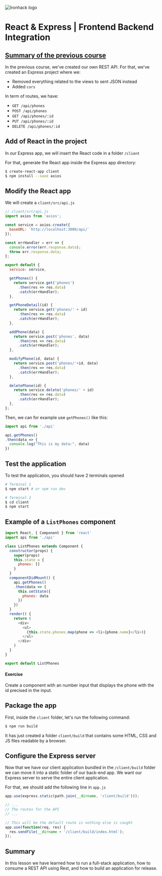 ![Ironhack logo](https://i.imgur.com/1QgrNNw.png)

# React & Express | Frontend Backend Integration

## [Summary of the previous course](http://learn.ironhack.com/#/learning_unit/2507)

In the previous course, we've created our own REST API. For that, we've created an Express project where we:
- Removed everything related to the views to sent JSON instead
- Added `cors`

In term of routes, we have:
- `GET /api/phones`
- `POST /api/phones`
- `GET /api/phones/:id`
- `PUT /api/phones/:id`
- `DELETE /api/phones/:id`

## Add of React in the project

In our Express app,  we will insert the React code in a folder `/client`

For that, generate the React app inside the Express app directory:
```sh
$ create-react-app client
$ npm install --save axios
```

## Modify the React app

<!-- Source: https://github.com/ta-web-paris/tweeter/blob/master/client/src/api.js -->

We will create a `client/src/api.js`

```js
// client/src/api.js
import axios from 'axios';

const service = axios.create({
  baseURL: `http://localhost:3000/api/`
});

const errHandler = err => {
  console.error(err.response.data);
  throw err.response.data;
};

export default {
  service: service,

  getPhones() {
    return service.get('phones')
      .then(res => res.data)
      .catch(errHandler);
  },

  getPhoneDetail(id) {
    return service.get('phones/' + id)
      .then(res => res.data)
      .catch(errHandler);
  },

  addPhone(data) {
    return service.post('phones', data)
      .then(res => res.data)
      .catch(errHandler);
  },

  modifyPhone(id, data) {
    return service.post('phones/'+id, data)
      .then(res => res.data)
      .catch(errHandler);
  },

  deletePhone(id) {
    return service.delete('phones/' + id)
      .then(res => res.data)
      .catch(errHandler);
  },
};
```

Then, we can for example use `getPhones()` like this:

```js
import api from './api'

api.getPhones()
.then(data => {
  console.log("This is my data:", data)
})
```

## Test the application

To test the application, you should have 2 terminals opened
```sh
# Terminal 1
$ npm start # or npm run dev
```

```sh
# Terminal 2
$ cd client
$ npm start
```

## Example of a `ListPhones` component

```js
import React, { Component } from 'react'
import api from './api'

class ListPhones extends Component {
  constructor(props) {
    super(props)
    this.state = {
      phones: []
    }
  }
  componentDidMount() {
    api.getPhones()
    .then(data => {
      this.setState({
        phones: data
      })
    })
  }
  render() {
    return (
      <div>
        <ul>
          {this.state.phones.map(phone => <li>{phone.name}</li>)}
        </ul>
      </div>
    )
  }
}

export default ListPhones
```


#### Exercise

Create a component with an number input that displays the phone with the id precised in the input.


## Package the app


First, inside the `client` folder, let's run the following command:
```sh
$ npm run build
``` 

It has just created a folder `client/build` that contains some HTML, CSS and JS files readable by a browser.


## Configure the Express server

Now that we have our client application bundled in the `/client/build` folder we can move it into a static folder of our back-end app. We want our Express server to serve the entire client application.


For that, we should add the following line in `app.js`

```js
app.use(express.static(path.join(__dirname, 'client/build')));

// ...
// The routes for the API
// ...

// This will be the default route is nothing else is caught
app.use(function(req, res) {
  res.sendfile(__dirname + '/client/build/index.html');
});
```

## Summary 

In this lesson we have learned how to run a full-stack application, how to consume a REST API using Rest, and how to build an application for release.
